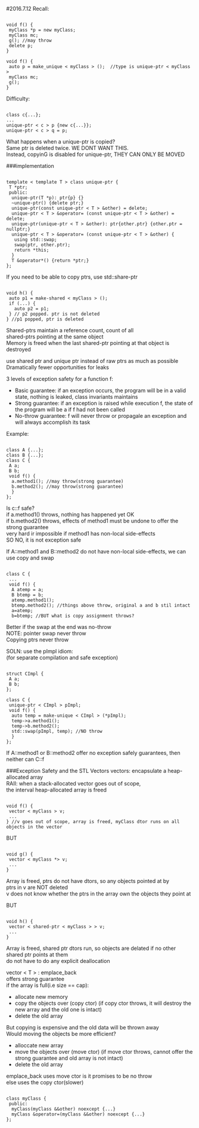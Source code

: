 #2016.7.12
Recall:
<pre><code>
void f() {
 myClass *p = new myClass;
 myClass mc;
 g(); //may throw
 delete p;
}

void f() {
 auto p = make_unique < myClass > ();  //type is unique-ptr < myClass >
 myClass mc;
 g();
}
</code></pre>

Difficulty:
<pre><code>
class c{...};
...
unique-ptr < c > p {new c{...}};
unique-ptr < c > q = p;
</code></pre>
What happens when a unique-ptr is copied? </br>
Same ptr is deleted twice. WE DONT WANT THIS. </br>
Instead, copyinG is disabled for unique-ptr, THEY CAN ONLY BE MOVED

###implementation
<pre><code>
template < template T > class unique-ptr {
 T *ptr;
 public:
  unique-ptr(T *p): ptr{p} {}
  ~unique-ptr() {delete ptr;}
  unique-ptr(const unique-ptr < T > &other) = delete;
  unique-ptr < T > &operator= (const unique-ptr < T > &other) = delete;
  unique-ptr(unique-ptr < T > &other): ptr{other.ptr} {other.ptr = nullptr;}
  unique-ptr < T > &operator= (const unique-ptr < T > &other) {
   using std::swap;
   swap(ptr, other.ptr);
   return *this;
  }
  T &operator*() {return *ptr;}
};
</code></pre>
If you need to be able to copy ptrs, use std::share-ptr
<pre><code>
void h() {
 auto p1 = make-shared < myClass > ();
 if (...) {
   auto p2 = p1;
 } // p2 popped. ptr is not deleted
} //p1 popped, ptr is deleted
</code></pre>

Shared-ptrs maintain a reference count, count of all </br>
shared-ptrs pointing at the same object </br>
Memory is freed when the last shared-ptr pointing at that object is destroyed 

use shared ptr and unique ptr instead of raw ptrs as much as possible </br>
Dramatically fewer opportunities for leaks

3 levels of exception safety for a function f:
- Basic guarantee: if an exception occurs, the program will be in a valid state,
nothing is leaked, class invariants maintains
- Strong guarantee: if an exception is raised while execution f, the state
 of the program will be a if f had not been called
- No-throw guarantee: f will never throw or propagale an exception and will 
always accomplish its task

Example:
<pre><code>
class A {...};
class B {...};
class C {
 A a;
 B b;
 void f() {
  a.method1(); //may throw(strong guarantee)
  b.method2(); //may throw(strong guarantee)
  }
};  
</code></pre>
Is c::f safe? </br>
if a.method1() throws, nothing has happened yet OK </br>
if b.method2() throws, effects of method1 must be undone to offer the strong guarantee </br>
very hard ir impossible if method1 has non-local side-effects </br>
SO NO, it is not exception safe

If A::method1 and B::method2 do not have non-local side-effects, we can use copy and swap

<pre><code>
class C {
 ...
 void f() {
  A atemp = a;
  B btemp = b;
  atemp.method1();
  btemp.method2(); //things above throw, original a and b stil intact
  a=atemp;
  b=btemp; //BUT what is copy assignment throws?
</code></pre>
Better if the swap at the end was no-throw </br>
NOTE: pointer swap never throw </br>
Copying ptrs never throw

SOLN: use the pImpl idiom: </br>
(for separate compilation and safe exception)
<pre><code>
struct CImpl {
 A a;
 B b;
};

class C {
 unique-ptr < CImpl > pImpl;
 void f() {
  auto temp = make-unique < CImpl > (*pImpl);
  temp->a.method1();
  temp->b.method2();
  std::swap(pImpl, temp); //NO throw
  }
};
</code></pre>
  
If A::method1 or B::method2 offer no exception safely guarantees, then neither can C::f

###Exception Safety and the STL Vectors
vectors: encapsulate a heap-allocated array </br>
RAII: when a stack-allocated vector goes out of scope, </br>
the interval heap-allocated array is freed
<pre><code>
void f() {
 vector < myClass > v;
 ...
} //v goes out of scope, array is freed, myClass dtor runs on all objects in the vector
</code></pre>
BUT 
<pre><code>
void g() {
 vector < myClass *> v;
 ...
}
</code></pre>
Array is freed, ptrs do not have dtors, so any objects pointed at by </br>
ptrs in v are NOT deleted </br>
v does not know whether the ptrs in the array own the objects they point at

BUT
<pre><code>
void h() {
 vector < shared-ptr < myClass > > v;
 ...
}
</code></pre>
Array is freed, shared ptr dtors run, so objects are delated if no other </br>
shared ptr points at them </br>
do not have to do any explicit deallocation

vector < T > : emplace_back </br>
offers strong guarantee </br>
if the array is full(i.e size == cap):
- allocate new memory
- copy the objects over (copy ctor)
(if copy ctor throws, it will destroy the new array and the old one is intact)
- delete the old array

But copying is expensive and the old data will be thrown away </br>
Would moving the objects be more efficient? </br>
- alloccate new array
- move the objects over (move ctor)
(if move ctor throws, cannot offer the strong guarantee and old array is not intact)
- delete the old array

emplace_back uses move ctor is it promises to be no throw </br>
else uses the copy ctor(slower)
<pre><code>
class myClass {
 public:
  myClass(myClass &&other) noexcept {...}
  myClass &operator=(myClass &&other) noexcept {...}
};
 </code></pre>
